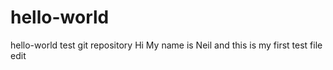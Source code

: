 # hello-world
hello-world test git repository
Hi My name is Neil and this is my first test file edit
